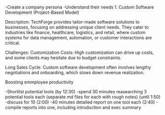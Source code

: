 -Create a company persona
    -Understand their needs
    1. Custom Software Development (Project-Based Model)

Description:
TechForge provides tailor-made software solutions to businesses, focusing on addressing unique client needs. They cater to industries like finance, healthcare, logistics, and retail, where custom systems for data management, automation, or customer interactions are critical.

Challenges:
Customization Costs: High customization can drive up costs, and some clients may hesitate due to budget constraints.

Long Sales Cycle: Custom software development often involves lengthy negotiations and onboarding, which slows down revenue realization.

Boosting emmployee productivity


-Shortlist potential tools (by 12:30)
-spend 30 minutes reasearching 3 potential tools each (separate md files for each with rough notes) (until 1:50)
-discuss for 10 (2:00)
-40 minutes detailed report on one tool each (2:40)
-compile reports into one, including introduction and exec summary

